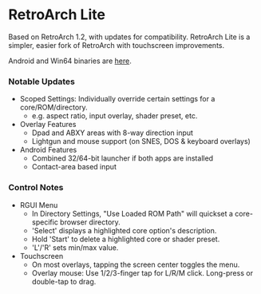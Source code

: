 # RetroArch Lite

Based on RetroArch 1.2, with updates for compatibility.
RetroArch Lite is a simpler, easier fork of RetroArch with touchscreen improvements.

Android and Win64 binaries are [here](https://drive.google.com/open?id=1QjhAOmM9OOP0JX0Me5I1eEbpbFsSZk9I).

### Notable Updates
* Scoped Settings: Individually override certain settings for a core/ROM/directory.
  * e.g. aspect ratio, input overlay, shader preset, etc.
* Overlay Features
  * Dpad and ABXY areas with 8-way direction input
  * Lightgun and mouse support (on SNES, DOS & keyboard overlays)
* Android Features
  * Combined 32/64-bit launcher if both apps are installed
  * Contact-area based input

### Control Notes
* RGUI Menu
  * In Directory Settings, "Use Loaded ROM Path" will quickset a core-specific browser directory.
  * 'Select' displays a highlighted core option's description.
  * Hold 'Start' to delete a highlighted core or shader preset.
  * 'L'/'R' sets min/max value.
* Touchscreen
  * On most overlays, tapping the screen center toggles the menu.
  * Overlay mouse: Use 1/2/3-finger tap for L/R/M click. Long-press or double-tap to drag.
